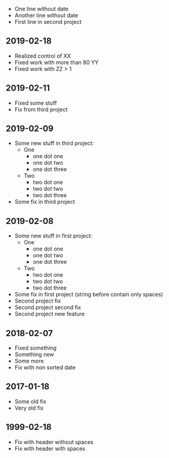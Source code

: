- One line without date
- Another line without date
- First line in second project

## 2019-02-18

- Realized control of XX
- Fixed work with more than 80 YY
- Fixed work with ZZ > 1

## 2019-02-11

- Fixed some stuff
- Fix from third project

## 2019-02-09

- Some new stuff in third project:
    - One
        - one dot one
        - one dot two
        - one dot three
    - Two
        - two dot one
        - two dot two
        - two dot three
- Some fix in third project

## 2019-02-08

- Some new stuff in first project:
    - One
        - one dot one
        - one dot two
        - one dot three
    - Two
        - two dot one
        - two dot two
        - two dot three
- Some fix in first project (string before contain only spaces)
- Second project fix
- Second project second fix
- Second project new feature

## 2018-02-07

- Fixed something
- Something new
- Some more
- Fix with non sorted date

## 2017-01-18

- Some old fix
- Very old fix

## 1999-02-18
- Fix with header without spaces
- Fix with header with spaces
